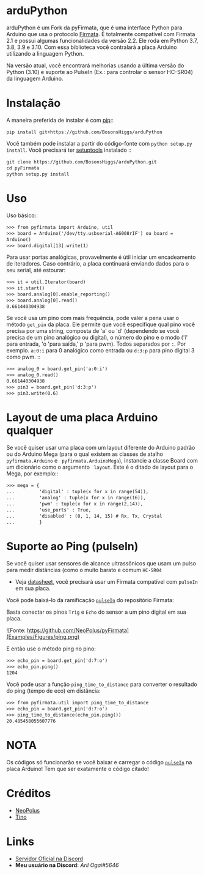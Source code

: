 arduPython
==========

arduPython é um Fork da pyFirmata, que é uma interface Python para Arduino que usa o protocolo [Firmata](http://firmata.org). É totalmente compatível com Firmata 2.1 e possui algumas funcionalidades da versão 2.2. Ele roda em Python 3.7, 3.8, 3.9 e 3.10. Com essa biblioteca você contralará a placa Arduino utilizando a linguagem Python. 

Na versão atual, você encontrará melhorias usando a última versão do Python (3.10) e suporte ao PulseIn (Ex.: para controlar o sensor HC-SR04) da linguagem Arduino.

Instalação
============

A maneira preferida de instalar é com [pip](http://www.pip-installer.org/en/latest/)::

    pip install git+https://github.com/BosonsHiggs/arduPython

Você também pode instalar a partir do código-fonte com ``python setup.py install``. Você precisará ter [setuptools](https://pypi.python.org/pypi/setuptools) instalado ::

    git clone https://github.com/BosonsHiggs/arduPython.git
    cd pyFirmata
    python setup.py install


Uso
====

Uso básico::

    >>> from pyfirmata import Arduino, util
    >>> board = Arduino('/dev/tty.usbserial-A6008rIF') ou board = Arduino() 
    >>> board.digital[13].write(1)

Para usar portas analógicas, provavelmente é útil iniciar um encadeamento de iteradores. Caso contrário, a placa continuará enviando dados para o seu serial, até estourar:

    >>> it = util.Iterator(board)
    >>> it.start()
    >>> board.analog[0].enable_reporting()
    >>> board.analog[0].read()
    0.661440304938

Se você usa um pino com mais frequência, pode valer a pena usar o método ``get_pin`` da placa. Ele permite que você especifique qual pino você precisa por uma string, composta de 'a' ou 'd' (dependendo se você precisa de um pino analógico ou digital), o número do pino e o modo ('i' para entrada, 'o 'para saída,' p 'para pwm). Todos separados por ``:``. Por exemplo. ``a:0:i`` para 0 analógico como entrada ou ``d:3:p`` para pino digital 3 como pwm. ::

    >>> analog_0 = board.get_pin('a:0:i')
    >>> analog_0.read()
    0.661440304938
    >>> pin3 = board.get_pin('d:3:p')
    >>> pin3.write(0.6)

Layout de uma placa Arduino qualquer
====================================

Se você quiser usar uma placa com um layout diferente do Arduino padrão ou do Arduino Mega (para o qual existem as classes de atalho ``pyfirmata.Arduino`` e `` pyfirmata.ArduinoMega``), instancie a classe Board com um dicionário como o argumento `` layout``. Este é o ditado de layout para o Mega, por exemplo::

    >>> mega = {
    ...         'digital' : tuple(x for x in range(54)),
    ...         'analog' : tuple(x for x in range(16)),
    ...         'pwm' : tuple(x for x in range(2,14)),
    ...         'use_ports' : True,
    ...         'disabled' : (0, 1, 14, 15) # Rx, Tx, Crystal
    ...         }

Suporte ao Ping (pulseIn)
==========================

Se você quiser usar sensores de alcance ultrassônicos que usam um pulso para medir distâncias (como o muito barato e comum ``HC-SR04``
- Veja [datasheet](https://cdn.sparkfun.com/datasheets/Sensors/Proximity/HCSR04.pdf),
você precisará usar um Firmata compatível com ``pulseIn`` em sua placa.

Você pode baixá-lo da ramificação [``pulseIn``](https://github.com/jgautier/arduino-1/tree/pulseIn) do repositório Firmata:

Basta conectar os pinos ``Trig`` e ``Echo`` do sensor a um pino digital em sua placa.

![Fonte: https://github.com/NeoPolus/pyFirmata](Examples/Figures/ping.png)

E então use o método ping no pino:

    >>> echo_pin = board.get_pin('d:7:o')
    >>> echo_pin.ping()
    1204

Você pode usar a função ``ping_time_to_distance`` para converter
o resultado do ping (tempo de eco) em distância:

    >>> from pyfirmata.util import ping_time_to_distance
    >>> echo_pin = board.get_pin('d:7:o')
    >>> ping_time_to_distance(echo_pin.ping())
    20.485458055607776

NOTA
====

Os códigos só funcionarão se você baixar e carregar o código [``pulseIn``](https://github.com/jgautier/arduino-1/tree/pulseIn) na placa Arduino! Tem que ser exatamente o código citado!

Créditos
========

- [NeoPolus](https://github.com/NeoPolus/pyFirmata)
- [Tino](https://github.com/tino/pyFirmata)

Links
=====

- [Servidor Oficial na Discord](https://discord.gg/nPejnfC3Nu)
- **Meu usuário na Discord:** *Aril Ogai#5646*